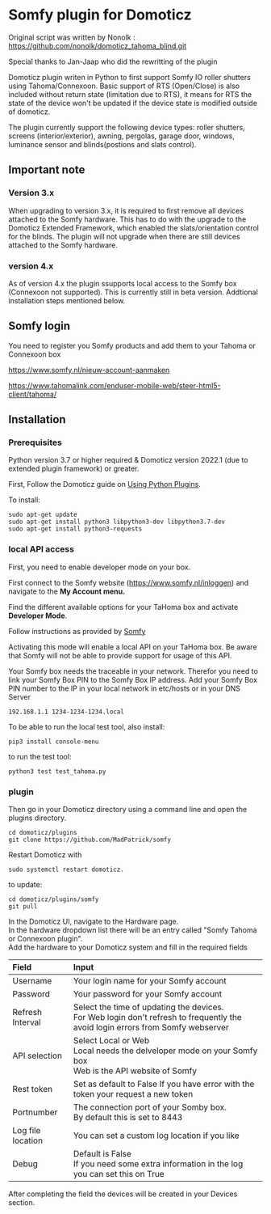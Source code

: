 # Somfy plugin for Domoticz
Original script was written by Nonolk : https://github.com/nonolk/domoticz_tahoma_blind.git

Special thanks to Jan-Jaap who did the rewritting of the plugin

Domoticz plugin writen in Python to first support Somfy IO roller shutters using Tahoma/Connexoon. 
Basic support of RTS (Open/Close) is also included without return state (limitation due to RTS), it means for RTS the state of the device won't be updated if the device state is modified outside of domoticz.

The plugin currently support the following device types: roller shutters, screens (interior/exterior), awning, pergolas, garage door, windows, luminance sensor and blinds(postions and slats control).

## Important note
### Version 3.x
When upgrading to version 3.x, it is required to first remove all devices attached to the Somfy hardware. This has to do with the upgrade to the Domoticz Extended Framework, which enabled the slats/orientation control for the blinds.
 The plugin will not upgrade when there are still devices attached to the Somfy hardware.
### version 4.x
As of version 4.x the plugin ssupports local access to the Somfy box (Connexoon not supported). This is currently still in beta version. Addtional installation steps mentioned below.

## Somfy login

You need to register you Somfy products and add them to your Tahoma or Connexoon box

https://www.somfy.nl/nieuw-account-aanmaken

https://www.tahomalink.com/enduser-mobile-web/steer-html5-client/tahoma/



## Installation
### Prerequisites
Python version 3.7 or higher required & Domoticz version 2022.1 (due to extended plugin framework) or greater. 

First, Follow the Domoticz guide on [Using Python Plugins](https://www.domoticz.com/wiki/Using_Python_plugins).

To install:
```
sudo apt-get update
sudo apt-get install python3 libpython3-dev libpython3.7-dev
sudo apt-get install python3-requests
```
### local API access
First, you need to enable developer mode on your box.

First connect to the Somfy website (https://www.somfy.nl/inloggen) and navigate to the **My Account menu.**

Find the different available options for your TaHoma box and activate **Developer Mode**.

Follow instructions as provided by [Somfy](https://github.com/Somfy-Developer/Somfy-TaHoma-Developer-Mode)

Activating this mode will enable a local API on your TaHoma box. Be aware that Somfy will not be able to provide support for usage of this API.

Your Somfy box needs the traceable in your network.
Therefor you need to link your Somfy Box PIN to the Somfy Box IP address.
Add your Somfy Box PIN number to the IP in your local network in etc/hosts or in your DNS Server
```
192.168.1.1 1234-1234-1234.local
```
To be able to run the local test tool, also install:
```
pip3 install console-menu
```
to run the test tool:
```
python3 test test_tahoma.py
```

### plugin
Then go in your Domoticz directory using a command line and open the plugins directory.
```
cd domoticz/plugins
git clone https://github.com/MadPatrick/somfy
```
Restart Domoticz with 
```
sudo systemctl restart domoticz.
```

to update:
```
cd domoticz/plugins/somfy
git pull
```

In the Domoticz UI, navigate to the Hardware page. 
<br />In the hardware dropdown list there will be an entry called "Somfy Tahoma or Connexoon plugin".
<br />Add the hardware to your Domoticz system and fill in the required fields

|Field          | Input         |
| :------------ | :------------ |
|Username | Your login name for your Somfy account|
|Password | Your password for your Somfy account|
|Refresh Interval | Select the time of updating the devices. <br />For Web login don't refresh to frequently the avoid login errors from Somfy webserver|
|API selection | Select Local or Web <br />Local needs the delveloper mode on your Somfy box <br />Web is the API website of Somfy |
|Rest token | Set as default to False If you have error with the token your request a new token|
|Portnumber | The connection port of your Somby box. <br />By default this is set to 8443|
|Log file location | You can set a custom log location if you like|
|Debug | Default is False <br />If you need some extra information in the log you can set this on True|


After completing the field the devices will be created in your Devices section.

